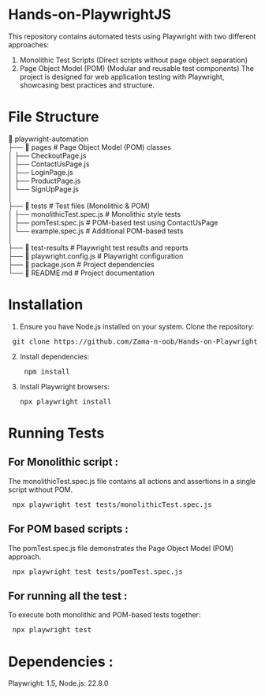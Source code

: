 # Hands-on-PlaywrightJS
This repository contains automated tests using Playwright with two different approaches:
  1. Monolithic Test Scripts (Direct scripts without page object separation)
  2. Page Object Model (POM) (Modular and reusable test components) 
The project is designed for web application testing with Playwright, showcasing best practices and structure.

# File Structure
📁 playwright-automation  
├── 📁 pages                      # Page Object Model (POM) classes  
│   ├── CheckoutPage.js  
│   ├── ContactUsPage.js  
│   ├── LoginPage.js  
│   ├── ProductPage.js  
│   └── SignUpPage.js  
│  
├── 📁 tests                     # Test files (Monolithic & POM)  
│   ├── monolithicTest.spec.js        # Monolithic style tests  
│   ├── pomTest.spec.js    # POM-based test using ContactUsPage  
│   └── example.spec.js           # Additional POM-based tests  
│  
├── 📁 test-results              # Playwright test results and reports  
├── 📄 playwright.config.js      # Playwright configuration  
├── 📄 package.json              # Project dependencies  
└── 📄 README.md                 # Project documentation  

# Installation
1. Ensure you have Node.js installed on your system.
Clone the repository:
  <pre> git clone https://github.com/Zama-n-oob/Hands-on-PlaywrightJS.git </pre>

2. Install dependencies:
   <pre> npm install </pre> 

4. Install Playwright browsers:
   <pre>npx playwright install</pre>  

# Running Tests
 ## For Monolithic script :
The monolithicTest.spec.js file contains all actions and assertions in a single script without POM.
   <pre> npx playwright test tests/monolithicTest.spec.js </pre> 
 
 ## For POM based scripts :
The pomTest.spec.js file demonstrates the Page Object Model (POM) approach.
   <pre> npx playwright test tests/pomTest.spec.js </pre>

 ## For running all the test :
To execute both monolithic and POM-based tests together:
   <pre> npx playwright test </pre>

# Dependencies :
Playwright: 1.5,
Node.js: 22.8.0

